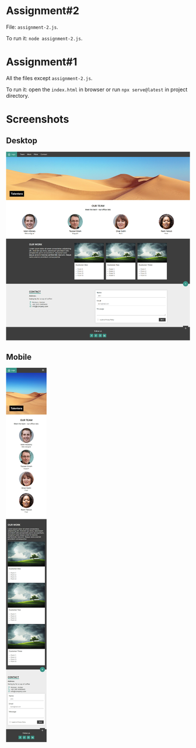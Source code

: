 # Assignment#2

File: `assignment-2.js`.

To run it: `node assignment-2.js`.

# Assignment#1

All the files except `assignment-2.js`.

To run it: open the `index.html` in browser or run `npx serve@latest` in project directory.

# Screenshots

## Desktop

![](./demo-desktop.png)

## Mobile

![](./demo-mobile.png)
